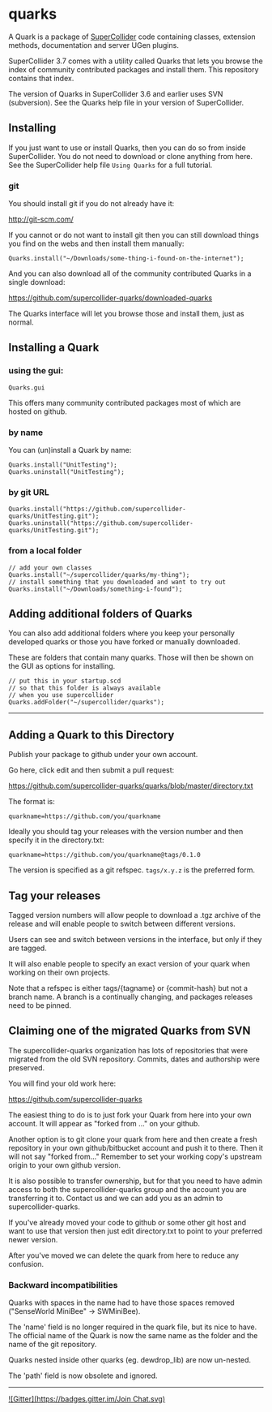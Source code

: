 # quarks

A Quark is a package of [SuperCollider](https://github.com/supercollider/supercollider) code containing classes, extension methods, documentation and server UGen plugins.

SuperCollider 3.7 comes with a utility called Quarks that lets you browse the index of community contributed packages and install them. This repository contains that index.

The version of Quarks in SuperCollider 3.6 and earlier uses SVN (subversion). See the Quarks help file in your version of SuperCollider.

## Installing

If you just want to use or install Quarks, then you can do so from inside SuperCollider.
You do not need to download or clone anything from here. See the SuperCollider help file `Using Quarks` for a full tutorial.

### git

You should install git if you do not already have it:

http://git-scm.com/

If you cannot or do not want to install git then you can still download things you find on the webs and then install them manually:

```supercollider
Quarks.install("~/Downloads/some-thing-i-found-on-the-internet");
```

And you can also download all of the community contributed Quarks in a single download:

https://github.com/supercollider-quarks/downloaded-quarks

The Quarks interface will let you browse those and install them, just as normal.


## Installing a Quark

### using the gui:

```supercollider
Quarks.gui
```

This offers many community contributed packages most of which are hosted on github.

### by name

You can (un)install a Quark by name:

```supercollider
Quarks.install("UnitTesting");
Quarks.uninstall("UnitTesting");
```

### by git URL

```supercollider
Quarks.install("https://github.com/supercollider-quarks/UnitTesting.git");
Quarks.uninstall("https://github.com/supercollider-quarks/UnitTesting.git");
```

### from a local folder

```supercollider
// add your own classes
Quarks.install("~/supercollider/quarks/my-thing");
// install something that you downloaded and want to try out
Quarks.install("~/Downloads/something-i-found");
```

## Adding additional folders of Quarks

You can also add additional folders where you keep your personally developed quarks or those you have forked or manually downloaded.

These are folders that contain many quarks. Those will then be shown on the GUI as options for installing.

```supercollider
// put this in your startup.scd
// so that this folder is always available
// when you use supercollider
Quarks.addFolder("~/supercollider/quarks");
```


---

## Adding a Quark to this Directory

Publish your package to github under your own account.

Go here, click edit and then submit a pull request:

https://github.com/supercollider-quarks/quarks/blob/master/directory.txt

The format is:

    quarkname=https://github.com/you/quarkname

Ideally you should tag your releases with the version number and then specify it in the directory.txt:

    quarkname=https://github.com/you/quarkname@tags/0.1.0

The version is specified as a git refspec. `tags/x.y.z` is the preferred form.

## Tag your releases

Tagged version numbers will allow people to download a .tgz archive of the release and will enable people to switch between different versions.

Users can see and switch between versions in the interface, but only if they are tagged.

It will also enable people to specify an exact version of your quark when working on their own projects.

Note that a refspec is either tags/{tagname} or {commit-hash} but not a branch name. A branch is a continually changing, and packages releases need to be pinned.

## Claiming one of the migrated Quarks from SVN

The supercollider-quarks organization has lots of repositories that were migrated from the old SVN repository. Commits, dates and authorship were preserved.

You will find your old work here:

https://github.com/supercollider-quarks

The easiest thing to do is to just fork your Quark from here into your own account. It will appear as "forked from ..." on your github.

Another option is to git clone your quark from here and then create a fresh repository in your own github/bitbucket account and push it to there. Then it will not say "forked from..." Remember to set your working copy's upstream origin to your own github version.

It is also possible to transfer ownership, but for that you need to have admin access to both the supercollider-quarks group and the account you are transferring it to. Contact us and we can add you as an admin to supercollider-quarks.

If you've already moved your code to github or some other git host and want to use that version then just edit directory.txt to point to your preferred newer version.

After you've moved we can delete the quark from here to reduce any confusion.

### Backward incompatibilities

Quarks with spaces in the name had to have those spaces removed ("SenseWorld MiniBee" -> SWMiniBee).

The 'name' field is no longer required in the quark file, but its nice to have. The official name of the Quark is now the same name as the folder and the name of the git repository.

Quarks nested inside other quarks (eg. dewdrop_lib) are now un-nested.

The 'path' field is now obsolete and ignored.

---

[![Gitter](https://badges.gitter.im/Join Chat.svg)](https://gitter.im/supercollider-quarks/quarks?utm_source=badge&utm_medium=badge&utm_campaign=pr-badge&utm_content=badge)
